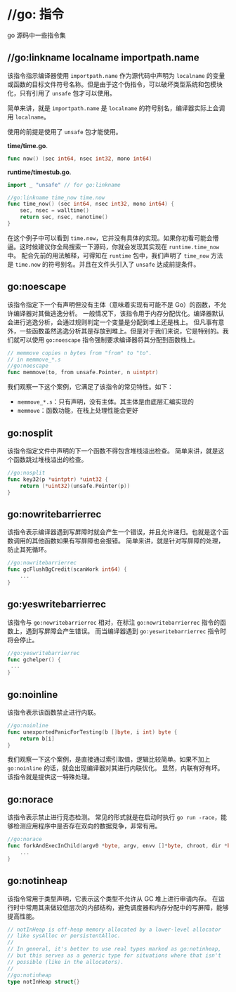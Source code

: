 # //go: 指令

go 源码中一些指令集

## //go:linkname localname importpath.name

该指令指示编译器使用 `importpath.name` 作为源代码中声明为 `localname` 的变量或函数的目标文件符号名称。但是由于这个伪指令，可以破坏类型系统和包模块化，只有引用了 `unsafe` 包才可以使用。

简单来讲，就是 `importpath.name` 是 `localname` 的符号别名，编译器实际上会调用 `localname`。

使用的前提是使用了 `unsafe` 包才能使用。

**time/time.go**.

```go
func now() (sec int64, nsec int32, mono int64)
```

**runtime/timestub.go**.

```go
import _ "unsafe" // for go:linkname

//go:linkname time_now time.now
func time_now() (sec int64, nsec int32, mono int64) {
    sec, nsec = walltime()
    return sec, nsec, nanotime()
}
```

在这个例子中可以看到 `time.now`，它并没有具体的实现。如果你初看可能会懵逼。这时候建议你全局搜索一下源码，你就会发现其实现在 `runtime.time_now` 中。
配合先前的用法解释，可得知在 `runtime` 包中，我们声明了 `time_now` 方法是 `time.now` 的符号别名。并且在文件头引入了 `unsafe` 达成前提条件。

## go:noescape

该指令指定下一个有声明但没有主体（意味着实现有可能不是 Go）的函数，不允许编译器对其做逃逸分析。
一般情况下，该指令用于内存分配优化。编译器默认会进行逃逸分析，会通过规则判定一个变量是分配到堆上还是栈上。
但凡事有意外，一些函数虽然逃逸分析其是存放到堆上。但是对于我们来说，它是特别的。我们就可以使用 `go:noescape` 指令强制要求编译器将其分配到函数栈上。

```go
// memmove copies n bytes from "from" to "to".
// in memmove_*.s
//go:noescape
func memmove(to, from unsafe.Pointer, n uintptr)
```

我们观察一下这个案例，它满足了该指令的常见特性。如下：

- `memmove_*.s`：只有声明，没有主体。其主体是由底层汇编实现的
- `memmove`：函数功能，在栈上处理性能会更好

## go:nosplit

该指令指定文件中声明的下一个函数不得包含堆栈溢出检查。
简单来讲，就是这个函数跳过堆栈溢出的检查。

```go
//go:nosplit
func key32(p *uintptr) *uint32 {
    return (*uint32)(unsafe.Pointer(p))
}
```

## go:nowritebarrierrec

该指令表示编译器遇到写屏障时就会产生一个错误，并且允许递归。也就是这个函数调用的其他函数如果有写屏障也会报错。
简单来讲，就是针对写屏障的处理，防止其死循环。

```go
//go:nowritebarrierrec
func gcFlushBgCredit(scanWork int64) {
    ...
}
```

## go:yeswritebarrierrec

该指令与 `go:nowritebarrierrec` 相对，在标注 `go:nowritebarrierrec` 指令的函数上，遇到写屏障会产生错误。
而当编译器遇到 `go:yeswritebarrierrec` 指令时将会停止。

```go
//go:yeswritebarrierrec
func gchelper() {
 ...
}
```

## go:noinline

该指令表示该函数禁止进行内联。

```go
//go:noinline
func unexportedPanicForTesting(b []byte, i int) byte {
    return b[i]
}
```

我们观察一下这个案例，是直接通过索引取值，逻辑比较简单。如果不加上 `go:noinline` 的话，就会出现编译器对其进行内联优化。
显然，内联有好有坏。该指令就是提供这一特殊处理。

## go:norace

该指令表示禁止进行竞态检测。
常见的形式就是在启动时执行 `go run -race`，能够检测应用程序中是否存在双向的数据竞争，非常有用。

```go
//go:norace
func forkAndExecInChild(argv0 *byte, argv, envv []*byte, chroot, dir *byte, attr *ProcAttr, sys *SysProcAttr, pipe int) (pid int, err Errno) {
    ...
}
```

## go:notinheap

该指令常用于类型声明，它表示这个类型不允许从 GC 堆上进行申请内存。
在运行时中常用其来做较低层次的内部结构，避免调度器和内存分配中的写屏障，能够提高性能。

```go
// notInHeap is off-heap memory allocated by a lower-level allocator
// like sysAlloc or persistentAlloc.
//
// In general, it's better to use real types marked as go:notinheap,
// but this serves as a generic type for situations where that isn't
// possible (like in the allocators).
//
//go:notinheap
type notInHeap struct{}
```
